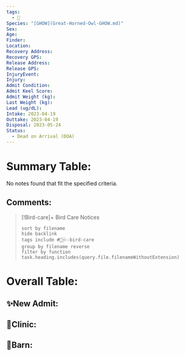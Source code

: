 ```yaml
---
tags:
  - 🦅
Species: "[GHOW](Great-Horned-Owl-GHOW.md)"
Sex: 
Age: 
Finder: 
Location: 
Recovery Address: 
Recovery GPS: 
Release Address: 
Release GPS: 
InjuryEvent: 
Injury: 
Admit Condition: 
Admit Keel Score: 
Admit Weight (kg): 
Last Weight (kg): 
Lead (ug/dL): 
Intake: 2023-04-19
Outtake: 2023-04-19
Disposal: 2023-05-24
Status:
  - Dead on Arrival (DOA)
---
```


# Summary Table:

<p><span><p dir="auto">No notes found that fit the specified criteria.</p></span></p>

## Comments:

> [!Bird-care]+ Bird Care Notices
>   ```tasks 
>   sort by filename
>   hide backlink
>   tags include #🦅🩺-bird-care 
>   group by filename reverse
>   filter by function task.heading.includes(query.file.filenameWithoutExtension)
>   ```

# Overall Table:

## ✨New Admit:



## 🏥Clinic:



## 🏡Barn:



